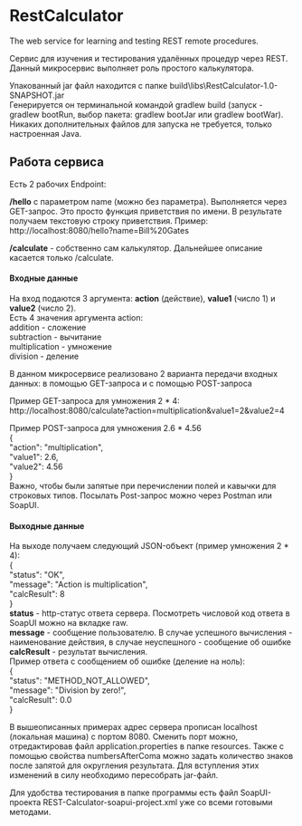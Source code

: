# RestCalculator

The web service for learning and testing REST remote procedures.

Сервис для изучения и тестирования удалённых процедур через REST.
Данный микросервис выполняет роль простого калькулятора.

Упакованный jar файл находится с папке build\libs\RestCalculator-1.0-SNAPSHOT.jar <br>
Генерируется он терминальной командой gradlew build (запуск - gradlew bootRun, выбор пакета: gradlew bootJar или gradlew bootWar). <br>
Никаких дополнительных файлов для запуска не требуется, только настроенная Java. 

<h2>Работа сервиса</h2>

Есть 2 рабочих Endpoint:

 <b>/hello</b> с параметром name (можно без параметра). Выполняется через GET-запрос. Это просто функция приветствия по имени. В результате получаем текстовую строку приветствия.
Пример: http://localhost:8080/hello?name=Bill%20Gates <br>

 <b>/calculate</b> - собственно сам калькулятор. Дальнейшее описание касается только /calculate.

<h4>Входные данные</h4> 
На вход подаются 3 аргумента: <b>action</b> (действие), <b>value1</b> (число 1) и <b>value2</b> (число 2).<br>
Есть 4 значения аргумента action:<br>
addition - сложение<br>
subtraction - вычитание<br>
multiplication - умножение<br>
division - деление<br>

В данном микросервисе реализовано 2 варианта передачи входных данных: в помощью GET-запроса и с помощью POST-запроса

Пример GET-запроса для умножения 2 * 4:<br>
http://localhost:8080/calculate?action=multiplication&value1=2&value2=4

Пример POST-запроса для умножения 2.6 * 4.56<br>
{<br>
    "action": "multiplication",<br>
    "value1": 2.6,<br>
    "value2": 4.56<br>
}<br>
Важно, чтобы были запятые при перечислении полей и кавычки для строковых типов.
Посылать Post-запрос можно через Postman или SoapUI.

<h4>Выходные данные</h4>
На выходе получаем следующий JSON-объект (пример умножения 2 * 4):<br>
{<br>
    "status": "OK",<br>
    "message": "Action is multiplication",<br>
    "calcResult": 8<br>
}<br>
<b>status</b> - http-статус ответа сервера. Посмотреть числовой код ответа в SoapUI можно на вкладке raw.<br>
<b>message</b> - сообщение пользователю. В случае успешного вычисления - наименование действия, в случае неуспешного - сообщение об ошибке<br>
<b>calcResult</b> - результат вычисления.<br>
Пример ответа с сообщением об ошибке (деление на ноль):<br>
{<br>
    "status": "METHOD_NOT_ALLOWED",<br>
    "message": "Division by zero!",<br>
    "calcResult": 0.0<br>
}<br>

В вышеописанных примерах адрес сервера прописан localhost (локальная машина) с портом 8080. Сменить порт можно, отредактировав файл application.properties в папке resources. Также с помощью свойства numbersAfterComa можно задать количество знаков после запятой для округления результата. Для вступления этих изменений в силу необходимо пересобрать jar-файл.

Для удобства тестирования в папке программы есть файл SoapUI-проекта REST-Calculator-soapui-project.xml уже со всеми готовыми методами.  
